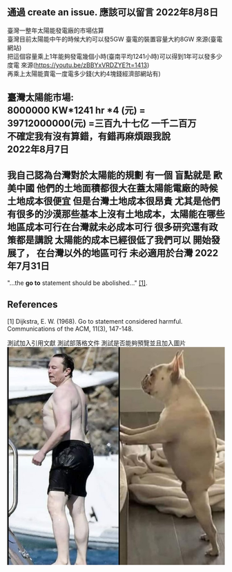 通過 create an issue. 應該可以留言
2022年8月8日
--
臺灣一整年太陽能發電廠的市場估算  
臺灣目前太陽能中午的時候大約可以發5GW 臺電的裝置容量大約8GW 來源(臺電網站)  
把這個容量乘上1年能夠發電幾個小時(臺南平均1241小時)可以得到1年可以發多少度電 來源(https://youtu.be/zBBYxVRDZYE?t=1413)  
再乘上太陽能賣電一度電多少錢(大約4塊錢經濟部網站有)  

臺灣太陽能市場:  
8000000 KW*1241 hr *4 (元) = 39712000000(元) =三百九十七亿 一千二百万  
不確定我有沒有算錯，有錯再麻煩跟我說  
2022年8月7日
--
我自己認為台灣對於太陽能的規劃 有一個  盲點就是 歐美中國 他們的土地面積都很大在蓋太陽能電廠的時候土地成本很便宜 但是台灣土地成本很昂貴 
尤其是他們有很多的沙漠那些基本上沒有土地成本，太陽能在哪些地區成本可行在台灣就未必成本可行
很多研究還有政策都是講說 太陽能的成本已經很低了我們可以 開始發展了， 在台灣以外的地區可行 未必適用於台灣 
2022年7月31日
--

"...the **go to** statement should be abolished..." [[1]](#1).

## References
<a id="1">[1]</a> 
Dijkstra, E. W. (1968). 
Go to statement considered harmful. 
Communications of the ACM, 11(3), 147-148.

測試加入引用文獻 
測試部落格文件
測試是否能夠預覽並且加入圖片
![alt text](https://github.com/poposhi/blog/blob/main/elon.jpg?raw=true)
